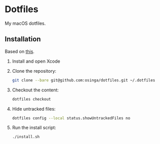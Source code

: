 # Dotfiles

My macOS dotfiles.

## Installation

Based on [this](https://developer.atlassian.com/blog/2016/02/best-way-to-store-dotfiles-git-bare-repo/ "The best way to store your dotfiles: A bare Git repository").

1. Install and open Xcode

2. Clone the repository:

   ```zsh
   git clone --bare git@github.com:osinga/dotfiles.git ~/.dotfiles
   ```

3. Checkout the content:

   ```zsh
   dotfiles checkout
   ```

4. Hide untracked files:

   ```zsh
   dotfiles config --local status.showUntrackedFiles no
   ```

5. Run the install script:

   ```zsh
   ./install.sh
   ```
